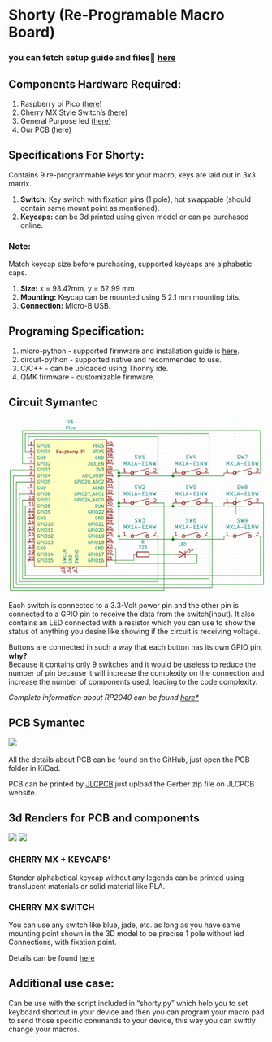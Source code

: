 # **Shorty (Re-Programable Macro Board)**

### you can fetch setup guide and files📂 [here](https://sb2001nov.github.io/shorty/)

## **Components Hardware Required:**

1. Raspberry pi Pico ([here](https://datasheets.raspberrypi.com/pico/pico-datasheet.pdf))
1. Cherry MX Style Switch’s ([here](https://cdn.sparkfun.com/datasheets/Components/Switches/MX%20Series.pdf))
1. General Purpose led ([here](https://learn.adafruit.com/all-about-leds/what-is-an-led))
1. Our PCB (here)

## **Specifications For Shorty:**

Contains 9 re-programmable keys for your macro, keys are laid out in 3x3 matrix.

1. **Switch:** Key switch with fixation pins (1 pole), hot swappable (should contain same mount point as mentioned).
1. **Keycaps:** can be 3d printed using given model or can pe purchased online.

### **Note:**
Match keycap size before purchasing, supported keycaps are alphabetic caps.

1. **Size:** x = 93.47mm, y = 62.99 mm
1. **Mounting:** Keycap can be mounted using 5 2.1 mm mounting bits.
1. **Connection:** Micro-B USB.

## **Programing Specification:**

1. micro-python - supported firmware and installation guide is [here](https://projects.raspberrypi.org/en/projects/getting-started-with-the-pico/3).
1. circuit-python - supported native and recommended to use.
1. C/C++ - can be uploaded using Thonny ide.
1. QMK firmware - customizable firmware.

## **Circuit Symantec**

![](img/md_src/circuit.png)

Each switch is connected to a 3.3-Volt power pin and the other pin is connected to a GPIO pin to receive the data from the switch(input).
It also contains an LED connected with a resistor which you can use to show the status of anything you desire like showing if the circuit is receiving voltage. 

Buttons are connected in such a way that each button has its own GPIO pin, **why?**
</br>
Because it contains only 9 switches and it would be useless to reduce the number of pin because it will increase the complexity on the connection and increase the number of components used, leading to the code complexity.

*Complete information about RP2040 can be found [here*](https://datasheets.raspberrypi.com/pico/pico-datasheet.pdf)*

## **PCB Symantec**

![](img/md_src/pcb.png)

All the details about PCB can be found on the GitHub, just open the PCB folder in KiCad.

PCB can be printed by [JLCPCB](https://cart.jlcpcb.com/) just upload the Gerber zip file on JLCPCB website.


## **3d Renders for PCB and components**
![](img/md_src/keycap.png)
![](img/md_src/switch.png)

### **CHERRY MX + KEYCAPS’**
Stander alphabetical keycap without any legends can be printed using translucent materials or solid material like PLA.

### **CHERRY MX SWITCH**
You can use any switch like blue, jade, etc. as long as you have same mounting point shown in the 3D model to be precise 1 pole without led Connections, with fixation point.

Details can be found [here](https://cdn.sparkfun.com/datasheets/Components/Switches/MX%20Series.pdf)

## **Additional use case:**
Can be use with the script included in “shorty.py” which help you to set keyboard shortcut in your device and then you can program your macro pad to send those specific commands to your device, this way you can swiftly change your macros.
